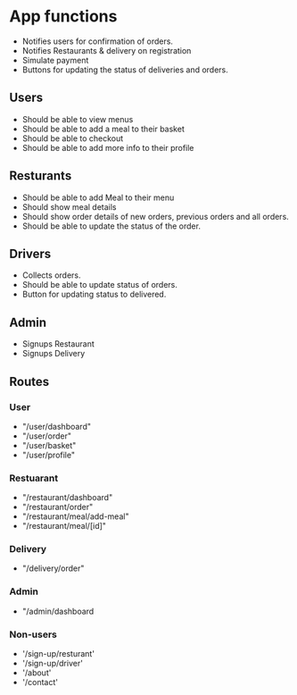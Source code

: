 # App functions
- Notifies users for confirmation of orders.
- Notifies Restaurants & delivery on registration 
- Simulate payment
- Buttons for updating the status of deliveries and orders.


## Users
- Should be able to view menus
- Should be able to add a meal to their basket
- Should be able to checkout
- Should be able to add more info to their profile

## Resturants
- Should be able to add Meal to their menu
- Should show meal details
- Should show order details of new orders, previous orders and all orders.
- Should be able to update the status of the order.

## Drivers
- Collects orders.
- Should be able to update status of orders.
- Button for updating status to delivered.

## Admin
- Signups Restaurant
- Signups Delivery

## Routes
### User
- "/user/dashboard"
- "/user/order"
- "/user/basket"
- "/user/profile"

### Restuarant
- "/restaurant/dashboard"
- "/restaurant/order"
- "/restaurant/meal/add-meal"
- "/restaurant/meal/[id]"

### Delivery
- "/delivery/order"

### Admin
- "/admin/dashboard

### Non-users
- '/sign-up/resturant'
- '/sign-up/driver'
- '/about'
- '/contact'
